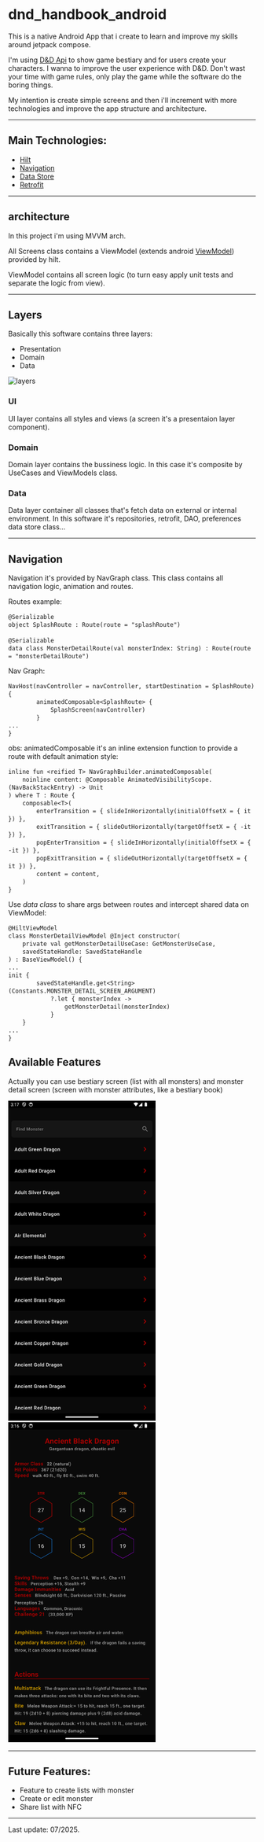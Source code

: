 # dnd_handbook_android

This is a native Android App that i create to learn and improve my skills around jetpack compose.

I'm using [D&D Api](https://www.dnd5eapi.co/) to show game bestiary and for users create your characters. I wanna to improve the user experience with D&D.
Don't wast your time with game rules, only play the game while the software do the boring things.

My intention is create simple screens and then i'll increment with more technologies and improve the app structure and architecture.

___

## Main Technologies:

* [Hilt](https://developer.android.com/training/dependency-injection/hilt-jetpack?hl=pt-br)
* [Navigation](https://developer.android.com/develop/ui/compose/navigation?hl=pt-br)
* [Data Store](https://developer.android.com/training/data-storage?hl=pt-br)
* [Retrofit](https://square.github.io/retrofit/)
___

## architecture

In this project i'm using MVVM arch.

All Screens class contains a ViewModel (extends android [ViewModel](https://developer.android.com/reference/android/arch/lifecycle/ViewModel)) provided by hilt.

ViewModel contains all screen logic (to turn easy apply unit tests and separate the logic from view).

___

## Layers

Basically this software contains three layers:

* Presentation
* Domain
* Data

<img src="https://developer.android.com/static/topic/libraries/architecture/images/mad-arch-data-overview.png?hl=pt-br" alt="layers" width="400" height="600"/>

### UI
UI layer contains all styles and views (a screen it's a presentaion layer component).

### Domain
Domain layer contains the bussiness logic. In this case it's composite by UseCases and ViewModels class.

### Data
Data layer container all classes that's fetch data on external or internal environment. In this software it's repositories, retrofit, DAO, preferences data store class...

___

## Navigation

Navigation it's provided by NavGraph class. This class contains all navigation logic, animation and routes.

Routes example:
```
@Serializable
object SplashRoute : Route(route = "splashRoute")

@Serializable
data class MonsterDetailRoute(val monsterIndex: String) : Route(route = "monsterDetailRoute")
```

Nav Graph:
```
NavHost(navController = navController, startDestination = SplashRoute) {
        animatedComposable<SplashRoute> {
            SplashScreen(navController)
        }
...
}
```

obs: animatedComposable it's an inline extension function to provide a route with default animation style:
```
inline fun <reified T> NavGraphBuilder.animatedComposable(
    noinline content: @Composable AnimatedVisibilityScope.(NavBackStackEntry) -> Unit
) where T : Route {
    composable<T>(
        enterTransition = { slideInHorizontally(initialOffsetX = { it }) },
        exitTransition = { slideOutHorizontally(targetOffsetX = { -it }) },
        popEnterTransition = { slideInHorizontally(initialOffsetX = { -it }) },
        popExitTransition = { slideOutHorizontally(targetOffsetX = { it }) },
        content = content,
    )
}
```


Use *data class* to share args between routes and intercept shared data on ViewModel:
```
@HiltViewModel
class MonsterDetailViewModel @Inject constructor(
    private val getMonsterDetailUseCase: GetMonsterUseCase,
    savedStateHandle: SavedStateHandle
) : BaseViewModel() {
...
init {
        savedStateHandle.get<String>(Constants.MONSTER_DETAIL_SCREEN_ARGUMENT)
            ?.let { monsterIndex ->
                getMonsterDetail(monsterIndex)
            }
    }
...
}
```
 
## Available Features

Actually you can use bestiary screen (list with all monsters) and monster detail screen (screen with
monster attributes, like a bestiary book)

<img src="screenshots/bestiary_screen.png" alt="Bestiary" width="300"/> <img src="screenshots/monster_detail_screen.png" alt="Monster Detail" width="300"/>

___

## Future Features:

* Feature to create lists with monster
* Create or edit monster
* Share list with NFC

___

Last update: 07/2025.
